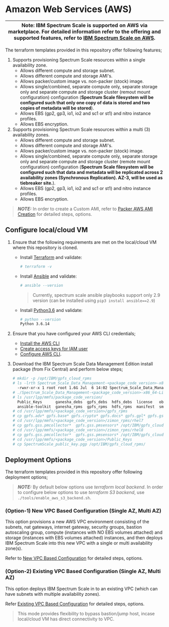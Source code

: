 # Amazon Web Services (AWS)

| Note: IBM Spectrum Scale is supported on AWS via marketplace. For detailed information refer to the offering and supported features, refer to [IBM Spectrum Scale on AWS](https://www.ibm.com/docs/en/spectrum-scale-aws).|
| --- |

The terraform templates provided in this repository offer following features;

  1. Supports provisioning Spectrum Scale resources within a single availability zone.
        - Allows different compute and storage subnet.
        - Allows different compute and storage AMI's.
        - Allows packer/custom image vs. non-packer (stock) image.
        - Allows single/combined, separate compute only, separate storage only and separate compute and storage cluster (remout mount configuration) configuration (**Spectrum Scale filesystem will be configured such that only one copy of data is stored and two copies of metadata will be stored**).
        - Allows EBS (gp2, gp3, io1, io2 and sc1 or st1) and nitro instance profiles.
        - Allows EBS encryption.
  2. Supports provisioning Spectrum Scale resources within a multi (3) availability zones.
        - Allows different compute and storage subnet.
        - Allows different compute and storage AMI's.
        - Allows packer/custom image vs. non-packer (stock) image.
        - Allows single/combined, separate compute only, separate storage only and separate compute and storage cluster (remote mount configuration) configuration (**Spectrum Scale filesystem will be configured such that data and metadata will be replicated across 2 availability zones (Synchronous Replication). AZ-3, will be used as tiebreaker site.**).
        - Allows EBS (gp2, gp3, io1, io2 and sc1 or st1) and nitro instance profiles.
        - Allows EBS encryption.

  > **_NOTE:_** In order to create a Custom AMI, refer to [Packer AWS AMI Creation](../packer_templates/aws/README.md) for detailed steps, options.

## Configure local/cloud VM

1. Ensure that the following requirements are met on the local/cloud VM where this repository is cloned.

    - Install [Terraform](https://www.terraform.io/downloads.html) and validate:

        ```bash
        # terraform -v
        ```

    - Install [Ansible](https://docs.ansible.com/ansible/latest/installation_guide/intro_installation.html) and validate:

        ```bash
        # ansible --version
        ```

        > Currently, spectrum scale ansible playbooks support only 2.9 version (can be installed using `pip3 install ansible==2.9`)

    - Install [Python3.6](https://www.python.org/downloads/) and validate:

        ```bash
        # python --version
        Python 3.6.14
        ```

2. Ensure that you have configured your AWS CLI credentials;
    - [Install the AWS CLI](https://docs.aws.amazon.com/cli/latest/userguide/install-cliv2.html)
    - [Create access keys for IAM user](https://docs.aws.amazon.com/IAM/latest/UserGuide/id_credentials_access-keys.html#Using_CreateAccessKey)
    - [Configure AWS CLI](https://docs.aws.amazon.com/cli/latest/userguide/cli-configure-files.html).

3. Download the IBM Spectrum Scale Data Management Edition install package (from Fix Central) and perform below steps;

    ```bash
    # mkdir -p /opt/IBM/gpfs_cloud_rpms
    # ls -lrth Spectrum_Scale_Data_Management-<package_code_version>-x86_64-Linux-install
      -rwxr-xr-x 1 root root 1.6G Jul  6 14:02 Spectrum_Scale_Data_Management-<package_code_version>-x86_64-Linux-install
    # ./Spectrum_Scale_Data_Management-<package_code_version>-x86_64-Linux-install --silent
    # ls /usr/lpp/mmfs/package_code_version/
      Public_Keys      ganesha_debs  gpfs_debs  hdfs_debs  license   object_rpms  smb_rpms  zimon_debs
      ansible-toolkit  ganesha_rpms  gpfs_rpms  hdfs_rpms  manifest  smb_debs     tools     zimon_rpms
    # cd /usr/lpp/mmfs/<package_code_version>/gpfs_rpms
    # cp gpfs.adv* gpfs.base* gpfs.crypto* gpfs.docs* gpfs.gpl* gpfs.gskit* gpfs.gui* gpfs.java* gpfs.license.dm* gpfs.msg.en_US* /opt/IBM/gpfs_cloud_rpms/
    # cd /usr/lpp/mmfs/<package_code_version>/zimon_rpms/rhel7
    # cp gpfs.gss.pmcollector*  gpfs.gss.pmsensors* /opt/IBM/gpfs_cloud_rpms
    # cd /usr/lpp/mmfs/<package_code_version>/zimon_rpms/rhel8
    # cp gpfs.gss.pmcollector*  gpfs.gss.pmsensors* /opt/IBM/gpfs_cloud_rpms
    # cd /usr/lpp/mmfs/<package_code_version>/Public_Keys
    # cp SpectrumScale_public_key.pgp /opt/IBM/gpfs_cloud_rpms/
    ```

## Deployment Options

The terraform templates provided in this repository offer following deployment options;

> **_NOTE:_** By default below options use *terraform local backend*.
In order to configure below options to use *terraform S3 backend*, use `./tools/enable_aws_s3_backend.sh`.

### (Option-1) New VPC Based Configuration (Single AZ, Multi AZ)

This option provisions a new AWS VPC environment consisting of the subnets, nat gateways, internet gateway, security groups, bastion autoscaling group, compute (instances with NO EBS volumes attached) and storage (instances with EBS volumes attached) instances, and then deploys IBM Spectrum Scale into this new VPC with a single or multi availability zone(s).

Refer to [New VPC Based Configuration](../aws_scale_templates/aws_new_vpc_scale/README.md) for detailed steps, options.

### (Option-2) Existing VPC Based Configuration (Single AZ, Multi AZ)

This option deploys IBM Spectrum Scale in to an existing VPC (which can have subnets with multiple availability zones).

Refer [Existing VPC Based Configuration](../aws_scale_templates/sub_modules/instance_template/README.md) for detailed steps, options.

> This mode provides flexibility to bypass bastion/jump host, incase local/cloud VM has direct connectivity to VPC.
